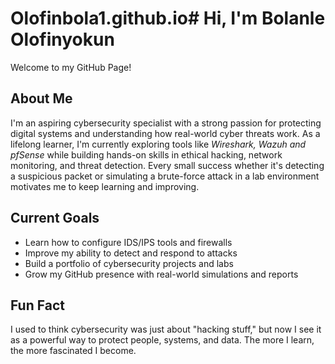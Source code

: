 # Olofinbola1.github.io# Hi, I'm Bolanle Olofinyokun

Welcome to my GitHub Page!

## About Me

I'm an aspiring cybersecurity specialist with a strong passion for protecting digital systems and understanding how real-world cyber threats work. As a lifelong learner, I'm currently exploring tools like *Wireshark, Wazuh and pfSense* while building hands-on skills in ethical hacking, network monitoring, and threat detection.
Every small success whether it's detecting a suspicious packet or simulating a brute-force attack in a lab environment motivates me to keep learning and improving.

## Current Goals

- Learn how to configure IDS/IPS tools and firewalls
- Improve my ability to detect and respond to attacks
- Build a portfolio of cybersecurity projects and labs
- Grow my GitHub presence with real-world simulations and reports

## Fun Fact

I used to think cybersecurity was just about "hacking stuff," but now I see it as a powerful way to protect people, systems, and data. The more I learn, the more fascinated I become.


